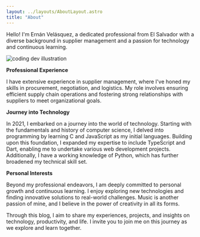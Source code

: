 ```yaml
---
layout: ../layouts/AboutLayout.astro
title: "About"
---
```


Hello! I'm Ernán Velásquez, a dedicated professional from El Salvador with a diverse background in supplier management and a passion for technology and continuous learning.

<div>
  <img src="/assets/dev.svg" class="sm:w-1/2 mx-auto" alt="coding dev illustration">
</div>


**Professional Experience**

I have extensive experience in supplier management, where I've honed my skills in procurement, negotiation, and logistics. My role involves ensuring efficient supply chain operations and fostering strong relationships with suppliers to meet organizational goals.

**Journey into Technology**

In 2021, I embarked on a journey into the world of technology. Starting with the fundamentals and history of computer science, I delved into programming by learning C and JavaScript as my initial languages. Building upon this foundation, I expanded my expertise to include TypeScript and Dart, enabling me to undertake various web development projects. Additionally, I have a working knowledge of Python, which has further broadened my technical skill set.

**Personal Interests**

Beyond my professional endeavors, I am deeply committed to personal growth and continuous learning. I enjoy exploring new technologies and finding innovative solutions to real-world challenges. Music is another passion of mine, and I believe in the power of creativity in all its forms.

Through this blog, I aim to share my experiences, projects, and insights on technology, productivity, and life. I invite you to join me on this journey as we explore and learn together.

